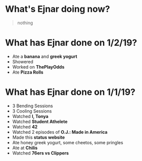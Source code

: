 # What's Ejnar doing now?
> nothing


# What has Ejnar done on 1/2/19?
* Ate a __banana__ and __greek yogurt__
* Showered
* Worked on __ThePlayOdds__
* Ate __Pizza Rolls__

# What has Ejnar done on 1/1/19?
* 3 Bending Sessions
* 3 Cooling Sessions
* Watched __I, Tonya__
* Watched __Student Athelete__
* Watched __42__
* Watched 2 episodes of __O.J.: Made in America__
* Made this __status website__
* Ate honey greek yogurt, some cheetos, some pringles
* Ate at __Chilis__
* Watched __76ers vs Clippers__
